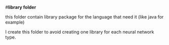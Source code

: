 #**library folder**

this folder contain library package for the language that need it (like java for example)

I create this folder to avoid creating one library for each neural network type.